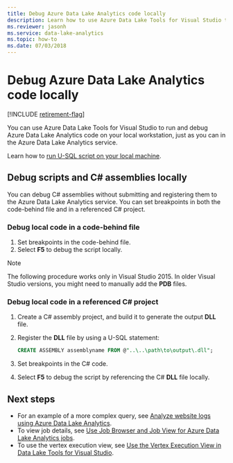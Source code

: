 ```yaml
---
title: Debug Azure Data Lake Analytics code locally
description: Learn how to use Azure Data Lake Tools for Visual Studio to debug U-SQL jobs on your local workstation.
ms.reviewer: jasonh
ms.service: data-lake-analytics
ms.topic: how-to
ms.date: 07/03/2018
---
```

# Debug Azure Data Lake Analytics code locally

[!INCLUDE [retirement-flag](includes/retirement-flag.md)]

You can use Azure Data Lake Tools for Visual Studio to run and debug Azure Data Lake Analytics code on your local workstation, just as you can in the Azure Data Lake Analytics service.

Learn how to [run U-SQL script on your local machine](data-lake-analytics-data-lake-tools-local-run.md).

## Debug scripts and C# assemblies locally

You can debug C# assemblies without submitting and registering them to the Azure Data Lake Analytics service. You can set breakpoints in both the code-behind file and in a referenced C# project.

### Debug local code in a code-behind file

1. Set breakpoints in the code-behind file.
2. Select **F5** to debug the script locally.

> [!NOTE]
   > The following procedure works only in Visual Studio 2015. In older Visual Studio versions, you might need to manually add the **PDB** files.  
   >
   >

### Debug local code in a referenced C# project

1. Create a C# assembly project, and build it to generate the output **DLL** file.
2. Register the **DLL** file by using a U-SQL statement:

   ```sql
   CREATE ASSEMBLY assemblyname FROM @"..\..\path\to\output\.dll";
   ```
   
3. Set breakpoints in the C# code.
4. Select **F5** to debug the script by referencing the C# **DLL** file locally.


## Next steps

- For an example of a more complex query, see [Analyze website logs using Azure Data Lake Analytics](data-lake-analytics-analyze-weblogs.md).
- To view job details, see [Use Job Browser and Job View for Azure Data Lake Analytics jobs](data-lake-analytics-data-lake-tools-view-jobs.md).
- To use the vertex execution view, see [Use the Vertex Execution View in Data Lake Tools for Visual Studio](data-lake-analytics-data-lake-tools-use-vertex-execution-view.md).
